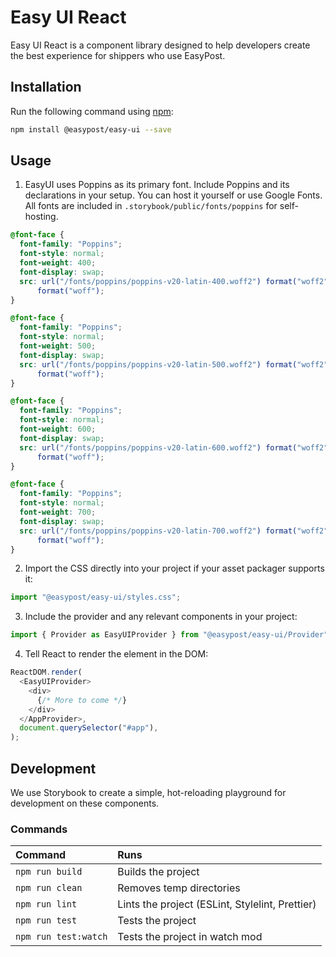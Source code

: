 # Easy UI React

Easy UI React is a component library designed to help developers create the best experience for shippers who use EasyPost.

## Installation

Run the following command using [npm](https://www.npmjs.com/):

```bash
npm install @easypost/easy-ui --save
```

## Usage

1. EasyUI uses Poppins as its primary font. Include Poppins and its declarations in your setup. You can host it yourself or use Google Fonts. All fonts are included in `.storybook/public/fonts/poppins` for self-hosting.

```css
@font-face {
  font-family: "Poppins";
  font-style: normal;
  font-weight: 400;
  font-display: swap;
  src: url("/fonts/poppins/poppins-v20-latin-400.woff2") format("woff2"), url("/fonts/poppins/poppins-v20-latin-400.woff")
      format("woff");
}

@font-face {
  font-family: "Poppins";
  font-style: normal;
  font-weight: 500;
  font-display: swap;
  src: url("/fonts/poppins/poppins-v20-latin-500.woff2") format("woff2"), url("/fonts/poppins/poppins-v20-latin-500.woff")
      format("woff");
}

@font-face {
  font-family: "Poppins";
  font-style: normal;
  font-weight: 600;
  font-display: swap;
  src: url("/fonts/poppins/poppins-v20-latin-600.woff2") format("woff2"), url("/fonts/poppins/poppins-v20-latin-600.woff")
      format("woff");
}

@font-face {
  font-family: "Poppins";
  font-style: normal;
  font-weight: 700;
  font-display: swap;
  src: url("/fonts/poppins/poppins-v20-latin-700.woff2") format("woff2"), url("/fonts/poppins/poppins-v20-latin-700.woff")
      format("woff");
}
```

2.  Import the CSS directly into your project if your asset packager supports it:

```js
import "@easypost/easy-ui/styles.css";
```

3.  Include the provider and any relevant components in your project:

```js
import { Provider as EasyUIProvider } from "@easypost/easy-ui/Provider";
```

4.  Tell React to render the element in the DOM:

```js
ReactDOM.render(
  <EasyUIProvider>
    <div>
      {/* More to come */}
    </div>
  </AppProvider>,
  document.querySelector("#app"),
);
```

## Development

We use Storybook to create a simple, hot-reloading playground for development on these components.

### Commands

| Command              | Runs                                            |
| :------------------- | :---------------------------------------------- |
| `npm run build`      | Builds the project                              |
| `npm run clean`      | Removes temp directories                        |
| `npm run lint`       | Lints the project (ESLint, Stylelint, Prettier) |
| `npm run test`       | Tests the project                               |
| `npm run test:watch` | Tests the project in watch mod                  |
